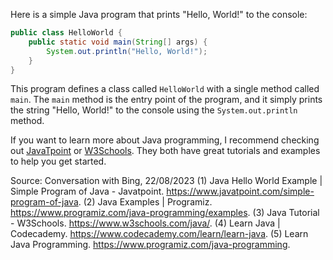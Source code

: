 Here is a simple Java program that prints "Hello, World!" to the console:

```java
public class HelloWorld {
    public static void main(String[] args) {
        System.out.println("Hello, World!");
    }
}
```

This program defines a class called `HelloWorld` with a single method called `main`. The `main` method is the entry point of the program, and it simply prints the string "Hello, World!" to the console using the `System.out.println` method.

If you want to learn more about Java programming, I recommend checking out [JavaTpoint](https://www.javatpoint.com/simple-program-of-java) or [W3Schools](https://www.w3schools.com/java/). They both have great tutorials and examples to help you get started.

Source: Conversation with Bing, 22/08/2023
(1) Java Hello World Example | Simple Program of Java - Javatpoint. https://www.javatpoint.com/simple-program-of-java.
(2) Java Examples | Programiz. https://www.programiz.com/java-programming/examples.
(3) Java Tutorial - W3Schools. https://www.w3schools.com/java/.
(4) Learn Java | Codecademy. https://www.codecademy.com/learn/learn-java.
(5) Learn Java Programming. https://www.programiz.com/java-programming.